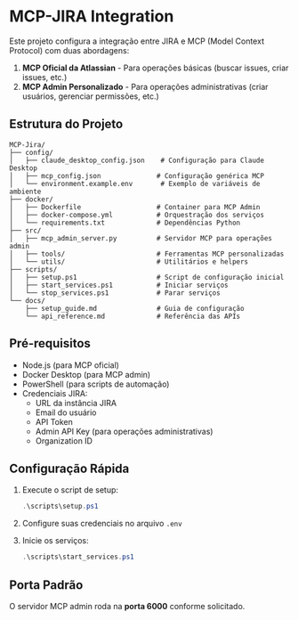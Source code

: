 # MCP-JIRA Integration

Este projeto configura a integração entre JIRA e MCP (Model Context Protocol) com duas abordagens:

1. **MCP Oficial da Atlassian** - Para operações básicas (buscar issues, criar issues, etc.)
2. **MCP Admin Personalizado** - Para operações administrativas (criar usuários, gerenciar permissões, etc.)

## Estrutura do Projeto

```
MCP-Jira/
├── config/
│   ├── claude_desktop_config.json    # Configuração para Claude Desktop
│   ├── mcp_config.json              # Configuração genérica MCP
│   └── environment.example.env       # Exemplo de variáveis de ambiente
├── docker/
│   ├── Dockerfile                   # Container para MCP Admin
│   ├── docker-compose.yml           # Orquestração dos serviços
│   └── requirements.txt             # Dependências Python
├── src/
│   ├── mcp_admin_server.py          # Servidor MCP para operações admin
│   ├── tools/                       # Ferramentas MCP personalizadas
│   └── utils/                       # Utilitários e helpers
├── scripts/
│   ├── setup.ps1                    # Script de configuração inicial
│   ├── start_services.ps1           # Iniciar serviços
│   └── stop_services.ps1            # Parar serviços
└── docs/
    ├── setup_guide.md               # Guia de configuração
    └── api_reference.md             # Referência das APIs
```

## Pré-requisitos

- Node.js (para MCP oficial)
- Docker Desktop (para MCP admin)
- PowerShell (para scripts de automação)
- Credenciais JIRA:
  - URL da instância JIRA
  - Email do usuário
  - API Token
  - Admin API Key (para operações administrativas)
  - Organization ID

## Configuração Rápida

1. Execute o script de setup:
   ```powershell
   .\scripts\setup.ps1
   ```

2. Configure suas credenciais no arquivo `.env`

3. Inicie os serviços:
   ```powershell
   .\scripts\start_services.ps1
   ```

## Porta Padrão

O servidor MCP admin roda na **porta 6000** conforme solicitado.